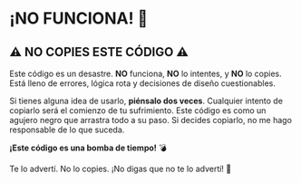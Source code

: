 # ¡NO FUNCIONA! 🚫

## ⚠️ **NO COPIES ESTE CÓDIGO** ⚠️

Este código es un desastre. **NO** funciona, **NO** lo intentes, y **NO** lo copies. Está lleno de errores, lógica rota y decisiones de diseño cuestionables.

Si tienes alguna idea de usarlo, **piénsalo dos veces**. Cualquier intento de copiarlo será el comienzo de tu sufrimiento. Este código es como un agujero negro que arrastra todo a su paso. Si decides copiarlo, no me hago responsable de lo que suceda.

**¡Este código es una bomba de tiempo!** 💣

Te lo advertí. No lo copies. ¡No digas que no te lo advertí! 🚷
